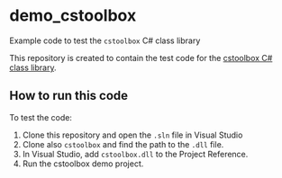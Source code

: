 # demo_cstoolbox
Example code to test the `cstoolbox` C# class library

This repository is created to contain the test code for the [cstoolbox C# class library](https://github.com/martinctc/cstoolbox/). 

## How to run this code

To test the code: 
1. Clone this repository and open the `.sln` file in Visual Studio
2. Clone also `cstoolbox` and find the path to the `.dll` file. 
3. In Visual Studio, add `cstoolbox.dll` to the Project Reference. 
4. Run the cstoolbox demo project. 
